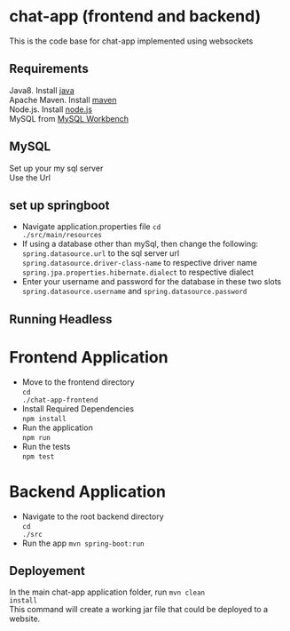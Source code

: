 # chat-app (frontend and backend)
This is the code base for chat-app implemented using websockets

## Requirements
Java8. Install [java](https://www.oracle.com/java/technologies/downloads/) <br />
Apache Maven. Install [maven](https://maven.apache.org/download.cgi) <br />
Node.js. Install [node.js](https://nodejs.org/en/)  <br />
MySQL from [MySQL Workbench](https://dev.mysql.com/downloads/workbench/) <br />

## MySQL
Set up your my sql server <br/>
Use the Url

## set up springboot
* Navigate application.properties file <code>cd ./src/main/resources</code> </br>
* If using a database other than mySql, then change the following: </br>
<code>spring.datasource.url</code> to the sql server url </br>
<code>spring.datasource.driver-class-name</code> to respective driver name </br>
<code>spring.jpa.properties.hibernate.dialect</code> to respective dialect </br>
* Enter your username and password for the database in these two slots
<code>spring.datasource.username</code> and
<code>spring.datasource.password</code>

## Running Headless
# Frontend Application 
* Move to the frontend directory <br/>
<code>cd ./chat-app-frontend</code><br/>
* Install Required Dependencies <br/>
<code>npm install</code> <br/>
* Run the application <br/>
<code>npm run</code> <br/>
* Run the tests <br/>
<code>npm test</code> <br/>

# Backend Application
* Navigate to the root backend directory <br/>
<code>cd ./src</code><br/>
* Run the app
<code>mvn spring-boot:run</code> <br/>


## Deployement
In the main chat-app application folder, run <code>mvn clean install</code> <br/>
This command will create a working jar file that could be deployed to a website. 


